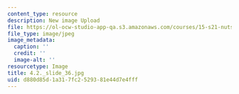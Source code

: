 ```yaml
---
content_type: resource
description: New image Upload
file: https://ol-ocw-studio-app-qa.s3.amazonaws.com/courses/15-s21-nuts-and-bolts-of-business-plans-january-iap-2014/d880d85d1a317fc2529381e44d7e4fff_4.2._slide_36.jpg
file_type: image/jpeg
image_metadata:
  caption: ''
  credit: ''
  image-alt: ''
resourcetype: Image
title: 4.2._slide_36.jpg
uid: d880d85d-1a31-7fc2-5293-81e44d7e4fff
---
```

